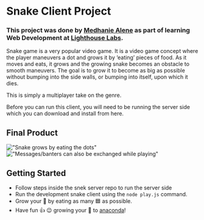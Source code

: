 # Snake Client Project
### This project was done by [Medhanie Alene](https://github.com/MedaGrande) as part of learning Web Development at [Lighthouse Labs](http://www.lighthouselabs.ca/).

Snake game is a very popular video game. It is a video game concept where the player maneuvers a dot and grows it by ‘eating’ pieces of food. As it moves and eats, it grows and the growing snake becomes an obstacle to smooth maneuvers. The goal is to grow it to become as big as possible without bumping into the side walls, or bumping into itself, upon which it dies.

This is simply a multiplayer take on the genre.

Before you can run this client, you will need to be running the server side which you can download and install from here. 

## Final Product

!["Snake grows by eating the dots"](../Screenshot%202023-02-22%20at%204.45.48%20PM.png)
!["Messages/banters can also be exchanged while playing"](../Screenshot%202023-02-22%20at%204.53.40%20PM.png)


## Getting Started

- Follow steps inside the snek server repo to run the server side
- Run the development snake client using the `node play.js` command.
- Grow your 🐍 by eating as many 🟦 as possible. 
- Have fun 👍 😉 growing your 🐍 to [anaconda](https://www.emojipng.com/preview/11498023)!